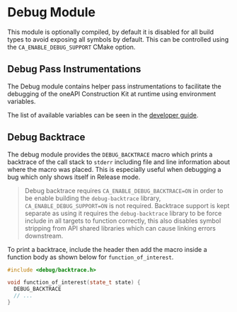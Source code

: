 # Debug Module

This module is optionally compiled, by default it is disabled for all build
types to avoid exposing all symbols by default. This can be controlled using
the `CA_ENABLE_DEBUG_SUPPORT` CMake option.

## Debug Pass Instrumentations

The Debug module contains helper pass instrumentations to facilitate the
debugging of the oneAPI Construction Kit at runtime using environment variables.

The list of available variables can be seen in the [developer
guide](../developer-guide.md#debugging-the-llvm-compiler).

## Debug Backtrace

The debug module provides the `DEBUG_BACKTRACE` macro which prints a backtrace
of the call stack to `stderr` including file and line information about where
the macro was placed. This is especially useful when debugging a bug which only
shows itself in Release mode.

> Debug backtrace requires `CA_ENABLE_DEBUG_BACKTRACE=ON` in order to be enable
> building the `debug-backtrace` library, `CA_ENABLE_DEBUG_SUPPORT=ON` is not
> required. Backtrace support is kept separate as using it requires the
> `debug-backtrace` library to be force include in all targets to function
> correctly, this also disables symbol stripping from API shared libraries which
> can cause linking errors downstream.

To print a backtrace, include the header then add the macro inside a function
body as shown below for `function_of_interest`.

```cpp
#include <debug/backtrace.h>

void function_of_interest(state_t state) {
  DEBUG_BACKTRACE
  // ...
}
```
